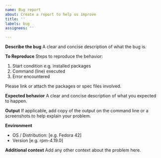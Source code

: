 ```yaml
---
name: Bug report
about: Create a report to help us improve
title: ''
labels: bug
assignees: ''

---
```


**Describe the bug**
A clear and concise description of what the bug is.

**To Reproduce**
Steps to reproduce the behavior:
1. Start condition e.g. installed packages
2. Command (line) executed
3. Error encountered

Please link or attach the packages or spec files involved.

**Expected behavior**
A clear and concise description of what you expected to happen.

**Output**
If applicable, add copy of the output on the command line or a screenshots to help explain your problem.

**Environment**
 - OS / Distribution: [e.g. Fedora 42]
 - Version [e.g. rpm-4.19.0]

**Additional context**
Add any other context about the problem here.
